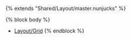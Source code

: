 {% extends "Shared/Layout/master.nunjucks" %}

{% block body %}
- [Layout/Grid](./Layout/Grid.html)
{% endblock %}
